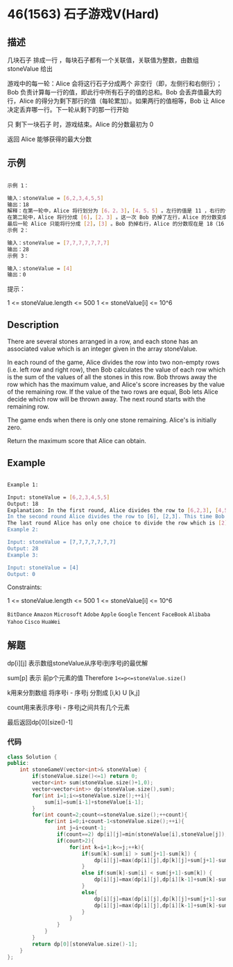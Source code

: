 # 46(1563) 石子游戏Ⅴ(Hard)

## 描述

几块石子 排成一行 ，每块石子都有一个关联值，关联值为整数，由数组 stoneValue 给出

游戏中的每一轮：Alice 会将这行石子分成两个 非空行（即，左侧行和右侧行）；Bob 负责计算每一行的值，即此行中所有石子的值的总和。Bob 会丢弃值最大的行，Alice 的得分为剩下那行的值（每轮累加）。如果两行的值相等，Bob 让 Alice 决定丢弃哪一行。下一轮从剩下的那一行开始

只 剩下一块石子 时，游戏结束。Alice 的分数最初为 0 

返回 Alice 能够获得的最大分数 

## 示例

```bash

示例 1：

输入：stoneValue = [6,2,3,4,5,5]
输出：18
解释：在第一轮中，Alice 将行划分为 [6，2，3]，[4，5，5] 。左行的值是 11 ，右行的值是 14 。Bob 丢弃了右行，Alice 的分数现在是 11 。
在第二轮中，Alice 将行分成 [6]，[2，3] 。这一次 Bob 扔掉了左行，Alice 的分数变成了 16（11 + 5）。
最后一轮 Alice 只能将行分成 [2]，[3] 。Bob 扔掉右行，Alice 的分数现在是 18（16 + 2）。游戏结束，因为这行只剩下一块石头了。
示例 2：

输入：stoneValue = [7,7,7,7,7,7,7]
输出：28
示例 3：

输入：stoneValue = [4]
输出：0

``` 

提示：

1 <= stoneValue.length <= 500
1 <= stoneValue[i] <= 10^6

## Description

There are several stones arranged in a row, and each stone has an associated value which is an integer given in the array stoneValue.

In each round of the game, Alice divides the row into two non-empty rows (i.e. left row and right row), then Bob calculates the value of each row which is the sum of the values of all the stones in this row. Bob throws away the row which has the maximum value, and Alice's score increases by the value of the remaining row. If the value of the two rows are equal, Bob lets Alice decide which row will be thrown away. The next round starts with the remaining row.

The game ends when there is only one stone remaining. Alice's is initially zero.

Return the maximum score that Alice can obtain.

## Example

```bash

Example 1:

Input: stoneValue = [6,2,3,4,5,5]
Output: 18
Explanation: In the first round, Alice divides the row to [6,2,3], [4,5,5]. The left row has the value 11 and the right row has value 14. Bob throws away the right row and Alice's score is now 11.
In the second round Alice divides the row to [6], [2,3]. This time Bob throws away the left row and Alice's score becomes 16 (11 + 5).
The last round Alice has only one choice to divide the row which is [2], [3]. Bob throws away the right row and Alice's score is now 18 (16 + 2). The game ends because only one stone is remaining in the row.
Example 2:

Input: stoneValue = [7,7,7,7,7,7,7]
Output: 28
Example 3:

Input: stoneValue = [4]
Output: 0

```

Constraints:

1 <= stoneValue.length <= 500
1 <= stoneValue[i] <= 10^6

`BitDance` `Amazon` `Microsoft` `Adobe` `Apple` `Google` `Tencent` `FaceBook` `Alibaba` `Yahoo` `Cisco` `HuaWei`

## 解题

dp[i][j] 表示数组stoneValue从序号i到序号j的最优解

sum[p] 表示 前p个元素的值 Therefore `1<=p<=stoneValue.size()` 

k用来分割数组 将序号i - 序号j 分割成 [i,k) U [k,j]

count用来表示序号i - 序号j之间共有几个元素 

最后返回dp[0][size()-1]

### 代码

```C++
class Solution {
public:
    int stoneGameV(vector<int>& stoneValue) {
        if(stoneValue.size()<=1) return 0;
        vector<int> sum(stoneValue.size()+1,0);
        vector<vector<int>> dp(stoneValue.size(),sum);
        for(int i=1;i<=stoneValue.size();++i){
            sum[i]=sum[i-1]+stoneValue[i-1];
        }
        for(int count=2;count<=stoneValue.size();++count){
            for(int i=0;i+count-1<stoneValue.size();++i){
                int j=i+count-1;
                if(count==2) dp[i][j]=min(stoneValue[i],stoneValue[j]);
                if(count>2){
                    for(int k=i+1;k<=j;++k){
                        if(sum[k]-sum[i] > sum[j+1]-sum[k]) {
                            dp[i][j]=max(dp[i][j],dp[k][j]+sum[j+1]-sum[k]);
                        }
                        else if(sum[k]-sum[i] < sum[j+1]-sum[k]) {
                            dp[i][j]=max(dp[i][j],dp[i][k-1]+sum[k]-sum[i]);
                        }
                        else{
                            dp[i][j]=max(dp[i][j],dp[k][j]+sum[j+1]-sum[k]);
                            dp[i][j]=max(dp[i][j],dp[i][k-1]+sum[k]-sum[i]);
                        }
                    }
                }
            }
        }
        return dp[0][stoneValue.size()-1];
    }
};
```